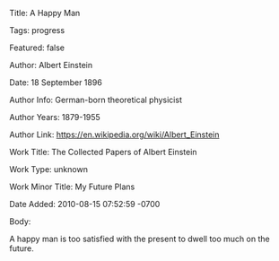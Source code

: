 Title:  A Happy Man

Tags:   progress

Featured: false

Author: Albert Einstein

Date:   18 September 1896

Author Info: German-born theoretical physicist

Author Years: 1879-1955

Author Link: https://en.wikipedia.org/wiki/Albert_Einstein

Work Title: The Collected Papers of Albert Einstein

Work Type: unknown

Work Minor Title: My Future Plans

Date Added: 2010-08-15 07:52:59 -0700

Body: 

A happy man is too satisfied with the present to dwell too much on the future.

